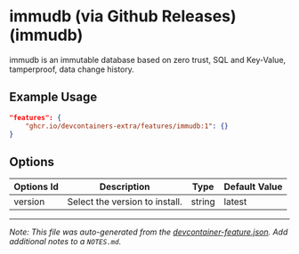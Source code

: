 
# immudb (via Github Releases) (immudb)

immudb is an immutable database based on zero trust, SQL and Key-Value, tamperproof, data change history.

## Example Usage

```json
"features": {
    "ghcr.io/devcontainers-extra/features/immudb:1": {}
}
```

## Options

| Options Id | Description | Type | Default Value |
|-----|-----|-----|-----|
| version | Select the version to install. | string | latest |



---

_Note: This file was auto-generated from the [devcontainer-feature.json](devcontainer-feature.json).  Add additional notes to a `NOTES.md`._

